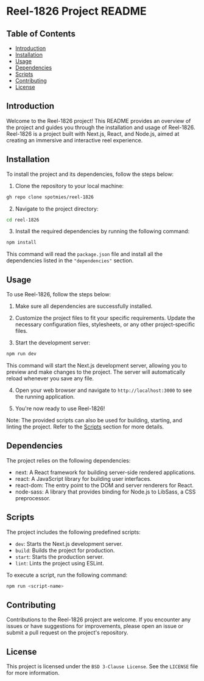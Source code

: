 # Reel-1826 Project README


## Table of Contents
- [Introduction](#introduction)
- [Installation](#installation)
- [Usage](#usage)
- [Dependencies](#dependencies)
- [Scripts](#scripts)
- [Contributing](#contributing)
- [License](#license)

## Introduction
Welcome to the Reel-1826 project! This README provides an overview of the project and guides you through the installation and usage of Reel-1826. Reel-1826 is a project built with Next.js, React, and Node.js, aimed at creating an immersive and interactive reel experience.

## Installation
To install the project and its dependencies, follow the steps below:

1. Clone the repository to your local machine:
```bash
gh repo clone spotmies/reel-1826
```

2. Navigate to the project directory:
```bash
cd reel-1826
```

3. Install the required dependencies by running the following command:
```bash
npm install
```

This command will read the `package.json` file and install all the dependencies listed in the `"dependencies"` section.

## Usage
To use Reel-1826, follow the steps below:

1. Make sure all dependencies are successfully installed.

2. Customize the project files to fit your specific requirements. Update the necessary configuration files, stylesheets, or any other project-specific files.

3. Start the development server:
```bash
npm run dev
```

This command will start the Next.js development server, allowing you to preview and make changes to the project. The server will automatically reload whenever you save any file.

4. Open your web browser and navigate to `http://localhost:3000` to see the running application.

5. You're now ready to use Reel-1826!

Note: The provided scripts can also be used for building, starting, and linting the project. Refer to the [Scripts](#scripts) section for more details.

## Dependencies
The project relies on the following dependencies:

- next: A React framework for building server-side rendered applications.
- react: A JavaScript library for building user interfaces.
- react-dom: The entry point to the DOM and server renderers for React.
- node-sass: A library that provides binding for Node.js to LibSass, a CSS preprocessor.

## Scripts
The project includes the following predefined scripts:

- `dev`: Starts the Next.js development server.
- `build`: Builds the project for production.
- `start`: Starts the production server.
- `lint`: Lints the project using ESLint.

To execute a script, run the following command:
```bash
npm run <script-name>
```

## Contributing
Contributions to the Reel-1826 project are welcome. If you encounter any issues or have suggestions for improvements, please open an issue or submit a pull request on the project's repository.

## License
This project is licensed under the `BSD 3-Clause License`. See the `LICENSE` file for more information.

